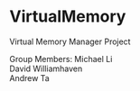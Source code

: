 # VirtualMemory
Virtual Memory Manager Project

Group Members:
  Michael Li  
  David Williamhaven  
  Andrew Ta
